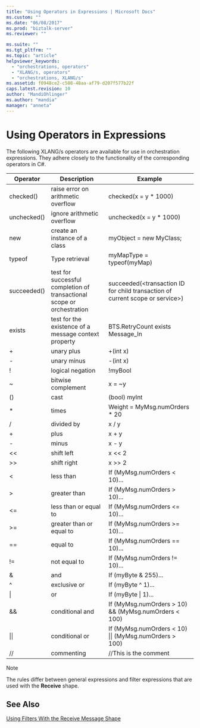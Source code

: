 ```yaml
---
title: "Using Operators in Expressions | Microsoft Docs"
ms.custom: ""
ms.date: "06/08/2017"
ms.prod: "biztalk-server"
ms.reviewer: ""

ms.suite: ""
ms.tgt_pltfrm: ""
ms.topic: "article"
helpviewer_keywords: 
  - "orchestrations, operators"
  - "XLANG/s, operators"
  - "orchestrations, XLANG/s"
ms.assetid: f0948ce2-c508-48aa-af79-d207f577b22f
caps.latest.revision: 10
author: "MandiOhlinger"
ms.author: "mandia"
manager: "anneta"
---
```

# Using Operators in Expressions
The following XLANG/s operators are available for use in orchestration expressions. They adhere closely to the functionality of the corresponding operators in C#.  
  
|Operator|Description|Example|  
|--------------|-----------------|-------------|  
|checked()|raise error on arithmetic overflow|checked(x = y * 1000)|  
|unchecked()|ignore arithmetic overflow|unchecked(x = y * 1000)|  
|new|create an instance of a class|myObject = new MyClass;|  
|typeof|Type retrieval|myMapType = typeof(myMap)|  
|succeeded()|test for successful completion of transactional scope or orchestration|succeeded(\<transaction ID for child transaction of current scope or service\>)|  
|exists|test for the existence of a message context property|BTS.RetryCount exists Message_In|  
|+|unary plus|+(int x)|  
|-|unary minus|-(int x)|  
|!|logical negation|!myBool|  
|~|bitwise complement|x = ~y|  
|()|cast|(bool) myInt|  
|*|times|Weight = MyMsg.numOrders * 20|  
|/|divided by|x / y|  
|+|plus|x + y|  
|-|minus|x - y|  
|<<|shift left|x << 2|  
|>>|shift right|x >> 2|  
|<|less than|If (MyMsg.numOrders < 10)...|  
|>|greater than|If (MyMsg.numOrders > 10)...|  
|<=|less than or equal to|If (MyMsg.numOrders <= 10)...|  
|>=|greater than or equal to|If (MyMsg.numOrders >= 10)...|  
|==|equal to|If (MyMsg.numOrders == 10)...|  
|!=|not equal to|If (MyMsg.numOrders != 10)...|  
|&|and|If (myByte & 255)...|  
|^|exclusive or|If (myByte ^ 1)...|  
|&#124;|or|If (myByte &#124; 1)...|  
|&&|conditional and|If (MyMsg.numOrders > 10) && (MyMsg.numOrders < 100)|  
|&#124;&#124;|conditional or|If (MyMsg.numOrders < 10) &#124;&#124; (MyMsg.numOrders > 100)|  
|//|commenting|//This is the comment|  
  
> [!NOTE]
>  The rules differ between general expressions and filter expressions that are used with the **Receive** shape.  
  
## See Also  
 [Using Filters With the Receive Message Shape](../core/using-filters-with-the-receive-message-shape.md)